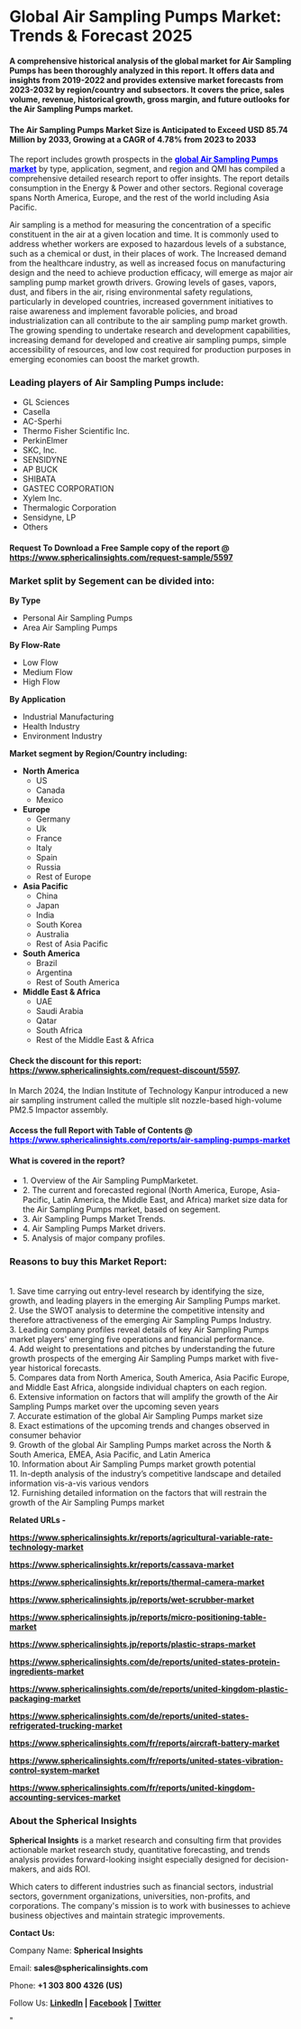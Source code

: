 <h1>Global Air Sampling Pumps Market: Trends &amp; Forecast 2025</h1>
<p><strong>A comprehensive historical analysis of the global market for Air Sampling Pumps has been thoroughly analyzed in this report. It offers data and insights from 2019-2022 and provides extensive market forecasts from 2023-2032 by region/country and subsectors. It covers the price, sales volume, revenue, historical growth, gross margin, and future outlooks for the Air Sampling Pumps market.</strong></p>
<h4><strong>The Air Sampling Pumps Market Size is Anticipated to Exceed USD 85.74 Million by 2033, Growing at a CAGR of 4.78% from 2023 to 2033</strong></h4>
<p>The report includes growth prospects in the <span style="color: #0000ff;"><a style="color: #0000ff;" href="https://www.sphericalinsights.com/reports/air-sampling-pumps-market" target="_blank"><strong>global Air Sampling Pumps market</strong></a></span> by type, application, segment, and region and QMI has compiled a comprehensive detailed research report to offer insights. The report details consumption in the Energy &amp; Power and other sectors. Regional coverage spans North America, Europe, and the rest of the world including Asia Pacific.</p>
<p>Air sampling is a method for measuring the concentration of a specific constituent in the air at a given location and time. It is commonly used to address whether workers are exposed to hazardous levels of a substance, such as a chemical or dust, in their places of work. The Increased demand from the healthcare industry, as well as increased focus on manufacturing design and the need to achieve production efficacy, will emerge as major air sampling pump market growth drivers. Growing levels of gases, vapors, dust, and fibers in the air, rising environmental safety regulations, particularly in developed countries, increased government initiatives to raise awareness and implement favorable policies, and broad industrialization can all contribute to the air sampling pump market growth. The growing spending to undertake research and development capabilities, increasing demand for developed and creative air sampling pumps, simple accessibility of resources, and low cost required for production purposes in emerging economies can boost the market growth.</p>
<h3><strong>Leading players of Air Sampling Pumps include:</strong></h3>
<ul>
<li>GL Sciences</li>
<li>Casella</li>
<li>AC-Sperhi</li>
<li>Thermo Fisher Scientific Inc.</li>
<li>PerkinElmer</li>
<li>SKC, Inc.</li>
<li>SENSIDYNE</li>
<li>AP BUCK</li>
<li>SHIBATA</li>
<li>GASTEC CORPORATION</li>
<li>Xylem Inc.</li>
<li>Thermalogic Corporation</li>
<li>Sensidyne, LP</li>
<li>Others</li>
</ul>
<h4>Request To Download a Free Sample copy of the report @ <a href="https://www.sphericalinsights.com/request-sample/5597">https://www.sphericalinsights.com/request-sample/5597</a></h4>
<h3><strong>Market split by Segement can be divided into:</strong></h3>
<p><strong>By Type</strong></p>
<ul>
<li>Personal Air Sampling Pumps</li>
<li>Area Air Sampling Pumps</li>
</ul>
<p><strong>By Flow-Rate</strong></p>
<ul>
<li>Low Flow</li>
<li>Medium Flow</li>
<li>High Flow</li>
</ul>
<p><strong>By Application</strong></p>
<ul>
<li>Industrial Manufacturing</li>
<li>Health Industry</li>
<li>Environment Industry</li>
</ul>
<p><strong>Market segment by Region/Country including:</strong></p>
<ul>
<li><strong>North America</strong>
<ul>
<li>US</li>
<li>Canada</li>
<li>Mexico</li>
</ul>
</li>
<li><strong>Europe</strong>
<ul>
<li>Germany</li>
<li>Uk</li>
<li>France</li>
<li>Italy</li>
<li>Spain</li>
<li>Russia</li>
<li>Rest of Europe</li>
</ul>
</li>
<li><strong>Asia Pacific</strong>
<ul>
<li>China</li>
<li>Japan</li>
<li>India</li>
<li>South Korea</li>
<li>Australia</li>
<li>Rest of Asia Pacific</li>
</ul>
</li>
<li><strong>South America</strong>
<ul>
<li>Brazil</li>
<li>Argentina</li>
<li>Rest of South America</li>
</ul>
</li>
<li><strong>Middle East &amp; Africa</strong>
<ul>
<li>UAE</li>
<li>Saudi Arabia</li>
<li>Qatar</li>
<li>South Africa</li>
<li>Rest of the Middle East &amp; Africa</li>
</ul>
</li>
</ul>
<h4>Check the discount for this report: <a href="https://www.sphericalinsights.com/request-discount/5597">https://www.sphericalinsights.com/request-discount/5597</a>.</h4>
<p>In March 2024, the Indian Institute of Technology Kanpur introduced a new air sampling instrument called the multiple slit nozzle-based high-volume PM2.5 Impactor assembly.</p>
<h4>Access the full Report with Table of Contents @<span style="color: #0000ff;"> <a style="color: #0000ff;" href="https://www.sphericalinsights.com/reports/air-sampling-pumps-market" target="_blank">https://www.sphericalinsights.com/reports/air-sampling-pumps-market</a></span></h4>
<h4><strong>What is</strong><strong>&nbsp;covered in the report?</strong></h4>
<ul>
<li>1. Overview of the Air Sampling PumpMarketet.</li>
<li>2. The current and forecasted regional (North America, Europe, Asia-Pacific, Latin America, the Middle East, and Africa) market size data for the Air Sampling Pumps market, based on segement.</li>
<li>3. Air Sampling Pumps Market Trends.</li>
<li>4. Air Sampling Pumps Market drivers.</li>
<li>5. Analysis of major company profiles.</li>
</ul>
<h3><strong>Reasons to buy this Market Report:</strong></h3>
<p><br /> 1. Save time carrying out entry-level research by identifying the size, growth, and leading players in the emerging Air Sampling Pumps market.<br /> 2. Use the SWOT analysis to determine the competitive intensity and therefore attractiveness of the emerging Air Sampling Pumps Industry.<br /> 3. Leading company profiles reveal details of key Air Sampling Pumps market players' emerging five operations and financial performance.<br /> 4. Add weight to presentations and pitches by understanding the future growth prospects of the emerging Air Sampling Pumps market with five-year historical forecasts.<br /> 5. Compares data from North America, South America, Asia Pacific Europe, and Middle East Africa, alongside individual chapters on each region.<br /> 6. Extensive information on factors that will amplify the growth of the Air Sampling Pumps market over the upcoming seven years<br /> 7. Accurate estimation of the global Air Sampling Pumps market size <br /> 8. Exact estimations of the upcoming trends and changes observed in consumer behavior <br /> 9. Growth of the global Air Sampling Pumps market across the North &amp; South America, EMEA, Asia Pacific, and Latin America<br /> 10. Information about Air Sampling Pumps market growth potential<br /> 11. In-depth analysis of the industry&rsquo;s competitive landscape and detailed information vis-a-vis various vendors<br /> 12. Furnishing detailed information on the factors that will restrain the growth of the Air Sampling Pumps market</p>
<p><strong>Related URLs -</strong></p>
<p><strong><span data-sheets-root="1"><a href="https://www.sphericalinsights.kr/reports/agricultural-variable-rate-technology-market">https://www.sphericalinsights.kr/reports/agricultural-variable-rate-technology-market</a></span></strong></p>
<p><strong><span data-sheets-root="1"><span data-sheets-root="1"><a href="https://www.sphericalinsights.kr/reports/cassava-market">https://www.sphericalinsights.kr/reports/cassava-market</a></span></span></strong></p>
<p><strong><span data-sheets-root="1"><span data-sheets-root="1"><span data-sheets-root="1"><a href="https://www.sphericalinsights.kr/reports/thermal-camera-market">https://www.sphericalinsights.kr/reports/thermal-camera-market</a></span></span></span></strong></p>
<p><strong><span data-sheets-root="1"><span data-sheets-root="1"><span data-sheets-root="1"><span data-sheets-root="1"><a href="https://www.sphericalinsights.jp/reports/wet-scrubber-market">https://www.sphericalinsights.jp/reports/wet-scrubber-market</a></span></span></span></span></strong></p>
<p><strong><span data-sheets-root="1"><span data-sheets-root="1"><span data-sheets-root="1"><span data-sheets-root="1"><span data-sheets-root="1"><a href="https://www.sphericalinsights.jp/reports/micro-positioning-table-market">https://www.sphericalinsights.jp/reports/micro-positioning-table-market</a></span></span></span></span></span></strong></p>
<p><strong><span data-sheets-root="1"><span data-sheets-root="1"><span data-sheets-root="1"><span data-sheets-root="1"><span data-sheets-root="1"><span data-sheets-root="1"><a href="https://www.sphericalinsights.jp/reports/plastic-straps-market">https://www.sphericalinsights.jp/reports/plastic-straps-market</a></span></span></span></span></span></span></strong></p>
<p><strong><span data-sheets-root="1"><span data-sheets-root="1"><span data-sheets-root="1"><span data-sheets-root="1"><span data-sheets-root="1"><span data-sheets-root="1"><span data-sheets-root="1"><a class="in-cell-link" href="https://www.sphericalinsights.com/de/reports/united-states-protein-ingredients-market" target="_blank">https://www.sphericalinsights.com/de/reports/united-states-protein-ingredients-market</a></span></span></span></span></span></span></span></strong></p>
<p><strong><span data-sheets-root="1"><span data-sheets-root="1"><span data-sheets-root="1"><span data-sheets-root="1"><span data-sheets-root="1"><span data-sheets-root="1"><span data-sheets-root="1"><span data-sheets-root="1"><a class="in-cell-link" href="https://www.sphericalinsights.com/de/reports/united-kingdom-plastic-packaging-market" target="_blank">https://www.sphericalinsights.com/de/reports/united-kingdom-plastic-packaging-market</a></span></span></span></span></span></span></span></span></strong></p>
<p><strong><span data-sheets-root="1"><span data-sheets-root="1"><span data-sheets-root="1"><span data-sheets-root="1"><span data-sheets-root="1"><span data-sheets-root="1"><span data-sheets-root="1"><span data-sheets-root="1"><span data-sheets-root="1"><a class="in-cell-link" href="https://www.sphericalinsights.com/de/reports/united-states-refrigerated-trucking-market" target="_blank">https://www.sphericalinsights.com/de/reports/united-states-refrigerated-trucking-market</a></span></span></span></span></span></span></span></span></span></strong></p>
<p><strong><span data-sheets-root="1"><span data-sheets-root="1"><span data-sheets-root="1"><span data-sheets-root="1"><span data-sheets-root="1"><span data-sheets-root="1"><span data-sheets-root="1"><span data-sheets-root="1"><span data-sheets-root="1"><span data-sheets-root="1"><a href="https://www.sphericalinsights.com/fr/reports/aircraft-battery-market">https://www.sphericalinsights.com/fr/reports/aircraft-battery-market</a></span></span></span></span></span></span></span></span></span></span></strong></p>
<p><strong><span data-sheets-root="1"><span data-sheets-root="1"><span data-sheets-root="1"><span data-sheets-root="1"><span data-sheets-root="1"><span data-sheets-root="1"><span data-sheets-root="1"><span data-sheets-root="1"><span data-sheets-root="1"><span data-sheets-root="1"><span data-sheets-root="1"><a href="https://www.sphericalinsights.com/fr/reports/united-states-vibration-control-system-market">https://www.sphericalinsights.com/fr/reports/united-states-vibration-control-system-market</a></span></span></span></span></span></span></span></span></span></span></span></strong></p>
<p><strong><span data-sheets-root="1"><span data-sheets-root="1"><span data-sheets-root="1"><span data-sheets-root="1"><span data-sheets-root="1"><span data-sheets-root="1"><span data-sheets-root="1"><span data-sheets-root="1"><span data-sheets-root="1"><span data-sheets-root="1"><span data-sheets-root="1"><span data-sheets-root="1"><a href="https://www.sphericalinsights.com/fr/reports/united-kingdom-accounting-services-market">https://www.sphericalinsights.com/fr/reports/united-kingdom-accounting-services-market</a></span></span></span></span></span></span></span></span></span></span></span></span></strong></p>
<h3><strong>About the Spherical Insights</strong></h3>
<p><strong>Spherical Insights</strong> is a market research and consulting firm that provides actionable market research study, quantitative forecasting, and trends analysis provides forward-looking insight especially designed for decision-makers, and aids ROI.</p>
<p>Which caters to different industries such as financial sectors, industrial sectors, government organizations, universities, non-profits, and corporations. The company's mission is to work with businesses to achieve business objectives and maintain strategic improvements.</p>
<p><strong>Contact Us:</strong></p>
<p>Company Name: <strong>Spherical Insights</strong></p>
<p>Email: <strong>sales@sphericalinsights.com</strong></p>
<p>Phone: <strong>+1 303 800 4326 (US)</strong></p>
<p>Follow Us: <strong><a href="https://www.linkedin.com/company/spherical-insight/"><u>LinkedIn</u></a> | <a href="https://www.facebook.com/sphericalinsights22"><u>Facebook</u></a> | <a href="https://twitter.com/SInsights_US"><u>Twitter</u></a></strong></p>
<p>"</p>
